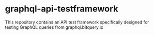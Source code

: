 # graphql-api-testframework
This repository contains an API test framework specifically designed for testing GraphQL queries from graphql.bitquery.io

